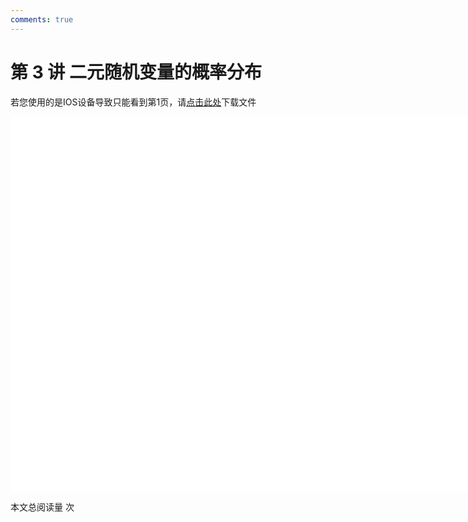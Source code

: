 ```yaml
---
comments: true
---
```


# 第 3 讲 二元随机变量的概率分布

<object data="概率论与数理统计 第 3 讲.pdf" type="application/pdf" width="150%" height="800">
    <p>若您使用的是IOS设备导致只能看到第1页，请<a href="概率论与数理统计 第 3 讲.pdf">点击此处</a>下载文件</p>
    <iframe src="概率论与数理统计 第 3 讲.pdf#navpanes=0" width="500%" height="600" frameborder="0"></iframe>
    
</object>

<span id="busuanzi_container_page_pv">本文总阅读量 <span id="busuanzi_value_page_pv"></span> 次</span>